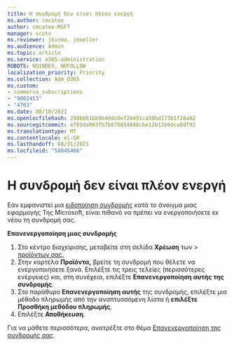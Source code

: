 ```yaml
---
title: Η συνδρομή δεν είναι πλέον ενεργή
ms.author: cmcatee
author: cmcatee-MSFT
manager: scotv
ms.reviewer: jkinma, jmueller
ms.audience: Admin
ms.topic: article
ms.service: o365-administration
ROBOTS: NOINDEX, NOFOLLOW
localization_priority: Priority
ms.collection: Adm_O365
ms.custom:
- commerce_subscriptions
- "9002453"
- "4763"
ms.date: 08/10/2021
ms.openlocfilehash: 298b861bb964ddc0ef2b491ca59bd173b1f28a92
ms.sourcegitcommit: e781da003fb7b878854846cbe12b13b9dca8df92
ms.translationtype: MT
ms.contentlocale: el-GR
ms.lasthandoff: 08/31/2021
ms.locfileid: "58845466"
---
```

# <a name="subscription-no-longer-active"></a>Η συνδρομή δεν είναι πλέον ενεργή

Εάν εμφανιστεί μια [ειδοποίηση συνδρομής](https://support.microsoft.com/office/a-subscription-notice-appears-when-i-open-a-microsoft-365-application-4cabe32c-f594-4c0e-9191-3d3ade10cceb) κατά το άνοιγμα μιας εφαρμογής Της Microsoft, είναι πιθανό να πρέπει να ενεργοποιήσετε εκ νέου τη συνδρομή σας.

**Επανενεργοποίηση μιας συνδρομής**

1. Στο κέντρο διαχείρισης, μεταβείτε στη σελίδα **Χρέωση** των  >  [προϊόντων σας.](https://go.microsoft.com/fwlink/p/?linkid=842054)
2. Στην καρτέλα **Προϊόντα,** βρείτε τη συνδρομή που θέλετε να ενεργοποιήσετε ξανά. Επιλέξτε τις τρεις τελείες (περισσότερες ενέργειες) και, στη συνέχεια, επιλέξτε **Επανενεργοποίηση αυτής της συνδρομής**.
3. Στο παράθυρο **Επανενεργοποίηση αυτής** της συνδρομής, επιλέξτε μια μέθοδο πληρωμής από την αναπτυσσόμενη λίστα ή **επιλέξτε Προσθήκη μεθόδου πληρωμής**.
4. Επιλέξτε **Αποθήκευση**.

Για να μάθετε περισσότερα, ανατρέξτε στο θέμα [Επανενεργοποίηση της συνδρομής σας](https://docs.microsoft.com/microsoft-365/commerce/subscriptions/reactivate-your-subscription).
